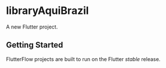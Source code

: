 # libraryAquiBrazil

A new Flutter project.

## Getting Started

FlutterFlow projects are built to run on the Flutter _stable_ release.
